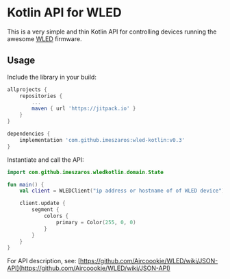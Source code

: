 Kotlin API for WLED
=

This is a very simple and thin Kotlin API for controlling devices running
the awesome [WLED](https://github.com/Aircoookie/WLED) firmware.

Usage
-

Include the library in your build:
```gradle
allprojects {
    repositories {
        ...
        maven { url 'https://jitpack.io' }
    }
}

dependencies {
    implementation 'com.github.imeszaros:wled-kotlin:v0.3'
}
```

Instantiate and call the API:
```kotlin
import com.github.imeszaros.wledkotlin.domain.State

fun main() {
    val client = WLEDClient("ip address or hostname of of WLED device")

    client.update {
        segment {
            colors {
                primary = Color(255, 0, 0)
            }
        }
    }
}
```

For API description, see: [https://github.com/Aircoookie/WLED/wiki/JSON-API](https://github.com/Aircoookie/WLED/wiki/JSON-API)